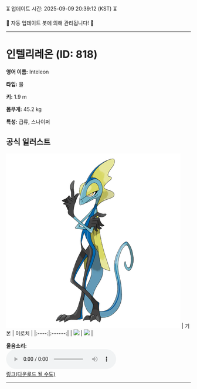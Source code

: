 
⏳ 업데이트 시간: 2025-09-09 20:39:12 (KST) ⏳

🤖 자동 업데이트 봇에 의해 관리됩니다! 🤖

---

# 인텔리레온 (ID: 818)
**영어 이름:** Inteleon

**타입:** 물

**키:** 1.9 m

**몸무게:** 45.2 kg

**특성:** 급류, 스나이퍼

## 공식 일러스트
![](https://raw.githubusercontent.com/PokeAPI/sprites/master/sprites/pokemon/other/official-artwork/818.png)
| 기본 | 이로치 |
|:----:|:------:|
| <img src="http://play.pokemonshowdown.com/sprites/ani/inteleon.gif" width="200"> | <img src="http://play.pokemonshowdown.com/sprites/ani-shiny/inteleon.gif" width="200"> |

**울음소리:**<br><audio controls src="https://raw.githubusercontent.com/PokeAPI/cries/main/cries/pokemon/latest/818.ogg"></audio><br> [링크(다운로드 될 수도)](https://raw.githubusercontent.com/PokeAPI/cries/main/cries/pokemon/latest/818.ogg)


---
